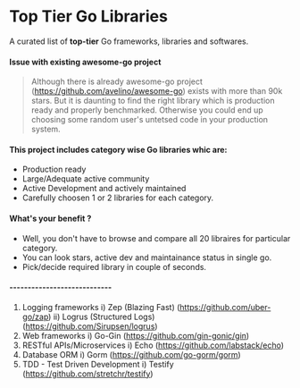 # Top Tier Go Libraries
A curated list of **top-tier** Go frameworks, libraries and softwares.

#### Issue with existing awesome-go project
> Although there is already awesome-go project (https://github.com/avelino/awesome-go) exists with more than 90k stars. But it is daunting to find the right library which is production ready and properly benchmarked. Otherwise you could end up choosing some random user's untetsed code in your production system.

#### This project includes category wise Go libraries whic are:
- Production ready
- Large/Adequate active community
- Active Development and actively maintained
- Carefully choosen 1 or 2 libraries for each category.


#### What's your benefit ?
- Well, you don't have to browse and compare all 20 libraires for particular category.
- You can look stars, active dev and maintainance status in single go.
- Pick/decide required library in couple of seconds.

#### ----------------------------
1) Logging frameworks
	i) Zep (Blazing Fast) (https://github.com/uber-go/zap)
	ii) Logrus (Structured Logs) (https://github.com/Sirupsen/logrus)
2) Web frameworks
	i) Go-Gin (https://github.com/gin-gonic/gin)
3) RESTful APIs/Microservices
	i) Echo (https://github.com/labstack/echo)
4) Database ORM
	i) Gorm (https://github.com/go-gorm/gorm)
3) TDD - Test Driven Development
  i) Testify (https://github.com/stretchr/testify)
